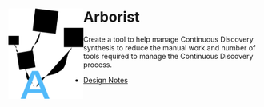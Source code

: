 # Arborist <img src="arborist.png" width="150" align="left">

Create a tool to help manage Continuous Discovery synthesis to reduce the manual work and number of tools required to manage the Continuous Discovery process.

* [Design Notes](./doc/design-notes.md)